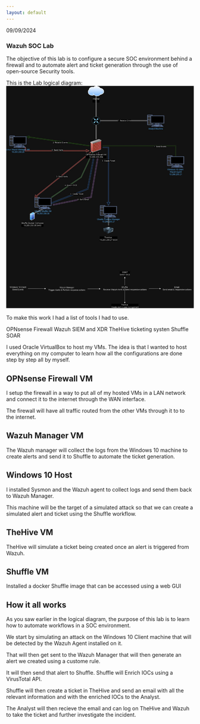 ```yaml
---
layout: default
---
```

09/09/2024

### Wazuh SOC Lab

The objective of this lab is  to configure a secure SOC environment behind a firewall and to automate alert and ticket generation through the use of open-source Security tools.

This is the Lab logical diagram:
![Labdiagram](Diagrams/wazuhlabdiagram.jpg)


To make this work I had a list of tools I had to use.

OPNsense Firewall
Wazuh SIEM and XDR
TheHive ticketing systen
Shuffle SOAR


I used Oracle VirtualBox to host my VMs. The idea is that I wanted to host everything on my computer to learn how all the configurations are done step by step all by myself.



## OPNsense Firewall VM



I setup the firewall in a way to put all of my hosted VMs in a LAN network and connect it to the internet through the WAN interface.

The firewall will have all traffic routed from the other VMs through it to to the internet.



## Wazuh Manager VM



The Wazuh manager will collect the logs from the Windows 10 machine to create alerts and send it to Shuffle to automate the ticket generation.



## Windows 10 Host



I installed Sysmon and the Wazuh agent to collect logs and send them back to Wazuh Manager.

This machine will be the target of a simulated attack so that we can create a simulated alert and ticket using the Shuffle workflow.



## TheHive VM



TheHive will simulate a ticket being created once an alert is triggered from Wazuh.



## Shuffle VM



Installed a docker Shuffle image that can be accessed using a web GUI



## How it all works

As you saw earlier in the logical diagram, the purpose of this lab is to learn how to automate workflows in a SOC environment.

We start by simulating an attack on the Windows 10 Client machine that will be detected by the Wazuh Agent installed on it.

That will then get sent to the Wazuh Manager that will then generate an alert we created using a custome rule.

It will then send that alert to Shuffle. Shuffle will Enrich IOCs using a VirusTotal API.

Shuffle will then create a ticket in TheHive and send an email with all the relevant information and with the enriched IOCs to the Analyst.

The Analyst will then recieve the email and can log on TheHive and Wazuh to take the ticket and further investigate the incident.

